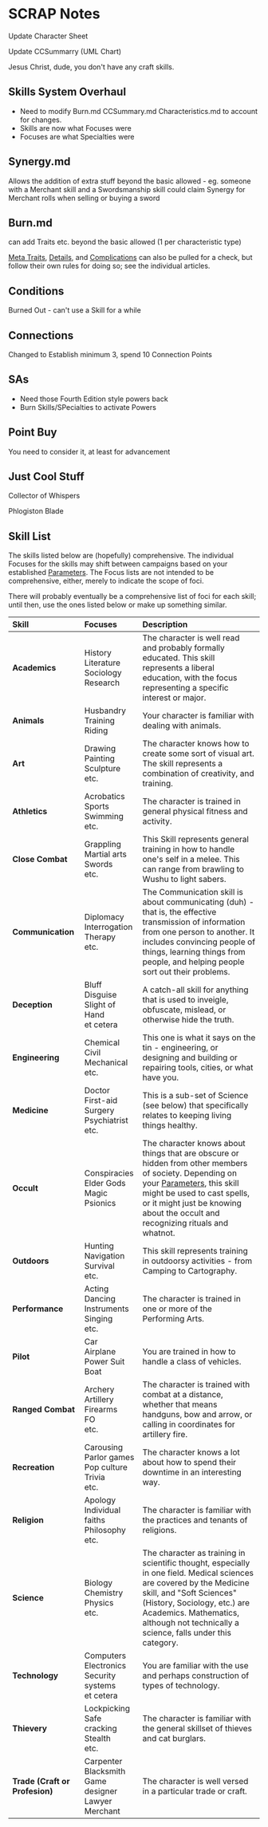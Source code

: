# SCRAP Notes

Update Character Sheet

Update CCSummarry (UML Chart)

Jesus Christ, dude, you don't have any craft skills.

## Skills System Overhaul

- Need to modify Burn.md CCSummary.md Characteristics.md to account for changes.
- Skills are now what Focuses were
- Focuses are what Specialties were

## Synergy.md

Allows the addition of extra stuff beyond the basic allowed - eg. someone with a Merchant skill and a Swordsmanship skill could claim Synergy for Merchant rolls when selling or buying a sword

## Burn.md

can add Traits etc. beyond the basic allowed (1 per characteristic type)

[Meta Traits](MetaTraits.md), [Details](Details.md), and [Complications](Complications.md) can also be pulled for a check, but follow their own rules for doing so; see the individual articles.

## Conditions

Burned Out - can't use a Skill for a while

## Connections

Changed to Establish minimum 3, spend 10 Connection Points

## SAs

- Need those Fourth Edition style powers back
- Burn Skills/SPecialties to activate Powers

## Point Buy

You need to consider it, at least for advancement

## Just Cool Stuff

Collector of Whispers

Phlogiston Blade

## Skill List

The skills listed below are (hopefully) comprehensive. The individual Focuses for the skills may shift between campaigns based on your established [Parameters](Parameters.md). The Focus lists are not intended to be comprehensive, either, merely to indicate the scope of foci.

There will probably eventually be a comprehensive list of foci for each skill; until then, use the ones listed below or make up something similar.

| **Skill** | Focuses | Description |
| :--- | :--- | :--- |
| **Academics** | History<br>Literature<br>Sociology<br>Research | The character is well read and probably formally educated. This skill represents a liberal education, with the focus representing a specific interest or major. |
| **Animals** | Husbandry<br>Training<br>Riding | Your character is familiar with dealing with animals. |
| **Art** | Drawing<br>Painting<br>Sculpture<br>etc. | The character knows how to create some sort of visual art. The skill represents a combination of creativity, and training. |
| **Athletics** | Acrobatics<br>Sports<br>Swimming<br>etc. | The character is trained in general physical fitness and activity. |
| **Close Combat** | Grappling<br>Martial arts<br>Swords<br>etc. | This Skill represents general training in how to handle one's self in a melee. This can range from brawling to Wushu to light sabers. |
| **Communication** | Diplomacy<br>Interrogation<br>Therapy<br>etc. | The Communication skill is about communicating (duh) - that is, the effective transmission of information from one person to another. It includes convincing people of things, learning things from people, and helping people sort out their problems. |
| **Deception** | Bluff<br>Disguise<br>Slight of Hand<br>et cetera | A catch-all skill for anything that is used to inveigle, obfuscate, mislead, or otherwise hide the truth. |
| **Engineering** | Chemical<br>Civil<br>Mechanical<br>etc. | This one is what it says on the tin - engineering, or designing and building or repairing tools, cities, or what have you. |
| **Medicine** | Doctor<br>First-aid<br>Surgery<br>Psychiatrist<br>etc. | This is a sub-set of Science (see below) that specifically relates to keeping living things healthy. |
| **Occult** | Conspiracies<br>Elder Gods<br>Magic<br>Psionics | The character knows about things that are obscure or hidden from other members of society. Depending on your [Parameters](Parameters.md), this skill might be used to cast spells, or it might just be knowing about the occult and recognizing rituals and whatnot. |
| **Outdoors** | Hunting<br>Navigation<br>Survival<br>etc. | This skill represents training in outdoorsy activities - from Camping to Cartography. |
| **Performance** | Acting<br>Dancing<br>Instruments<br>Singing<br>etc. | The character is trained in one or more of the Performing Arts. |
| **Pilot** | Car<br>Airplane<br>Power Suit<br>Boat | You are trained in how to handle a class of vehicles. |
| **Ranged Combat** | Archery<br>Artillery<br>Firearms<br>FO<br>etc. | The character is trained with combat at a distance, whether that means handguns, bow and arrow, or calling in coordinates for artillery fire. |
| **Recreation** | Carousing<br>Parlor games<br>Pop culture<br>Trivia<br>etc. | The character knows a lot about how to spend their downtime in an interesting way. |
| **Religion** | Apology<br>Individual faiths<br>Philosophy<br>etc. | The character is familiar with the practices and tenants of religions. |
| **Science** | Biology<br>Chemistry<br>Physics<br>etc. | The character as training in scientific thought, especially in one field. Medical sciences are covered by the Medicine skill, and "Soft Sciences" (History, Sociology, etc.) are Academics. Mathematics, although not technically a science, falls under this category. |
| **Technology** | Computers<br>Electronics<br>Security systems<br>et cetera | You are familiar with the use and perhaps construction of types of technology. |
| **Thievery** | Lockpicking<br>Safe cracking<br>Stealth<br>etc. | The character is familiar with the general skillset of thieves and cat burglars. |
| **Trade (Craft or Profesion)** | Carpenter<br>Blacksmith<br>Game designer<br>Lawyer<br>Merchant | The character is well versed in a particular trade or craft. |
